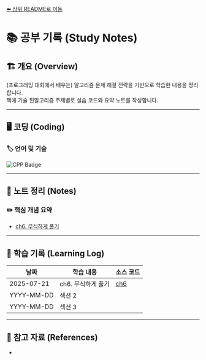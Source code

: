 [⬅️ 상위 README로 이동](../../README.md)

# 📚 공부 기록 (Study Notes)

## 🏗 개요 (Overview)
(프로그래밍 대회에서 배우는) 알고리즘 문제 해결 전략을 기반으로 학습한 내용을 정리합니다.  
책에 기술 된알고리즘 주제별로 실습 코드와 요약 노트를 작성합니다.

---

## 🖥️ 코딩 (Coding)
### 🏷 언어 및 기술

<!-- 필요에 따라 수정 -->
![CPP Badge](https://img.shields.io/badge/Cpp-00599C?logo=cplusplus&logoColor=fff&style=plastic)

---

## 📖 노트 정리 (Notes)
### ✏️ 핵심 개념 요약

- [ch6. 무식하게 풀기](./note/ch6.md)

---

## 📆 학습 기록 (Learning Log)


| 날짜 | 학습 내용 | 소스 코드 |
|------|----------|------|
| 2025-07-21 | ch6. 무식하게 풀기 | [ch6](./code/ch6/) |
| YYYY-MM-DD | 섹션 2 |  |
| YYYY-MM-DD | 섹션 3 |  |

---

## 📌 참고 자료 (References)
- []()
